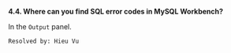 **4.4. Where can you find SQL error codes in MySQL Workbench?**

In the `Output` panel.

`Resolved by: Hieu Vu`
